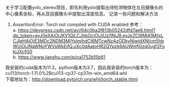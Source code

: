 关于学习配置yolo_stereo项目，即先利用yolo提取出待检测物体在左目摄像头的中心像素坐标，再从双目摄像头中提取出深度信息。
记录一些问题和解决方法

1. AssertionError: Torch not compiled with CUDA enabled
参考：  
a. https://devpress.csdn.net/avi/64c0ba3f813b05242dfd7ae8.html?dp_token=eyJ0eXAiOiJKV1QiLCJhbGciOiJIUzI1NiJ9.eyJpZCI6MjA1MjIxLCJleHAiOjE3MDc2NDM3MjYsImlhdCI6MTcwNzAzODkyNiwidXNlcm5hbWUiOiJNaWNoYWVsWkEifQ.uXc0dAatoHR2QYpzk6AUWnjfj0zq0ugf2FokjJXcfG0  
b. https://www.jianshu.com/p/ca1752b15b61  

我安装的cuda版本为11.3，python版本为3.7，因此我安装的torch版本为：cu113/torch-1.11.0%2Bcu113-cp37-cp37m-win_amd64.whl  
下载地址为：http://download.pytorch.org/whl/torch_stable.html

